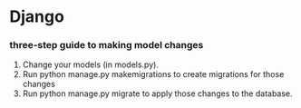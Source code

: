 # Django

 ### three-step guide to making model changes
1. Change your models (in models.py).
2. Run python manage.py makemigrations to create migrations for those changes
3. Run python manage.py migrate to apply those changes to the database.

